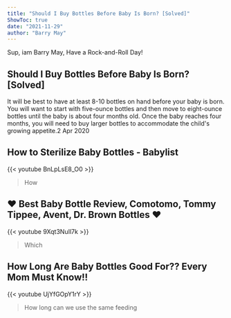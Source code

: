 ```yaml
---
title: "Should I Buy Bottles Before Baby Is Born? [Solved]"
ShowToc: true 
date: "2021-11-29"
author: "Barry May" 
---
```


Sup, iam Barry May, Have a Rock-and-Roll Day!
## Should I Buy Bottles Before Baby Is Born? [Solved]
It will be best to have at least 8-10 bottles on hand before your baby is born. You will want to start with five-ounce bottles and then move to eight-ounce bottles until the baby is about four months old. Once the baby reaches four months, you will need to buy larger bottles to accommodate the child's growing appetite.2 Apr 2020

## How to Sterilize Baby Bottles - Babylist
{{< youtube BnLpLsE8_O0 >}}
>How 

## ❤ Best Baby Bottle Review, Comotomo, Tommy Tippee, Avent, Dr. Brown Bottles ❤
{{< youtube 9Xqt3NuIl7k >}}
>Which 

## How Long Are Baby Bottles Good For?? Every Mom Must Know!!
{{< youtube UjYfGOpY1rY >}}
>How long can we use the same feeding 

